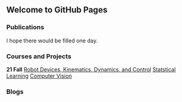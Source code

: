 ## Welcome to GitHub Pages

### Publications
I hope there would be filled one day.

### Courses and Projects
**21 Fall**
[Robot Devices, Kinematics, Dynamics, and Control](./Courses_Projects/RDKDC/RDKDC.html)
[Statstical Learning](./Courses_Projects/Statstical_Learning/Statstical_Learning.html)
[Computer Vision](./Courses_Projects/Computer_Vision/Computer_Vision.html)


### Blogs

